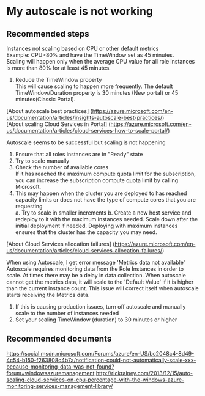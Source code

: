 <properties 
	pageTitle="My autoscale is not working"
	description="My autoscale is not working"
	service="microsoft.classiccompute"
	resource="virtualmachines"
	authors="jluk"
	displayOrder="6"
	selfHelpType="resource"
	supportTopicIds=""
	resourceTags=""	 
	productPesIds=""
	cloudEnvironments="public"
/>

# My autoscale is not working

## **Recommended steps**
Instances not scaling based on CPU or other default metrics <br>
Example: CPU>80% and have the TimeWindow set as 45 minutes. <br> 
Scaling will happen only when the average CPU value for all role instances is more than 80% for at least 45 minutes.

1. Reduce the TimeWindow property <br>
This will cause scaling to happen more frequently. The default TimeWindow/Duration property is 30 minutes (New portal) or 45 minutes(Classic Portal). <br>

[About autoscale best practices] (https://azure.microsoft.com/en-us/documentation/articles/insights-autoscale-best-practices/) <br>
[About scaling Cloud Services in Portal] (https://azure.microsoft.com/en-us/documentation/articles/cloud-services-how-to-scale-portal/)

Autoscale seems to be successful but scaling is not happening <br>

1. Ensure that all roles instances are in "Ready" state <br>
2. Try to scale manually <br>
3. Check the number of available cores <br>
If it has reached the maximum compute quota limit for the subscription, you can increase the subscription compute quota limit by calling Microsoft.
4. This may happen when the cluster you are deployed to has reached capacity limits or does not have the type of compute cores that you are requesting <br>
    a. Try to scale in smaller increments
    b. Create a new host service and redeploy to it with the maximum instances needed. Scale down after the initial deployment if needed. Deploying with maximum instances ensures that the cluster has the capacity you may need.

[About Cloud Services allocation failures] (https://azure.microsoft.com/en-us/documentation/articles/cloud-services-allocation-failures/) <br>

When using Autoscale, I get error message 'Metrics data not available' <br>
Autoscale requires monitoring data from the Role Instances in order to scale. At times there may be a delay in data collection. When autoscale cannot get the metrics data, it will scale to the 'Default Value' if it is higher than the current instance count. This issue will correct itself when autoscale starts receiving the Metrics data.

1. If this is causing production issues, turn off autoscale and manually scale to the number of instances needed <br>
2. Set your scaling TimeWindow (duration) to 30 minutes or higher <br>

## **Recommended documents**
https://social.msdn.microsoft.com/Forums/azure/en-US/bc2048c4-8d49-4c54-b150-f263808c4b7a/notification-could-not-automatically-scale-xxx-because-monitoring-data-was-not-found?forum=windowsazuremanagement http://rickrainey.com/2013/12/15/auto-scaling-cloud-services-on-cpu-percentage-with-the-windows-azure-monitoring-services-management-library/